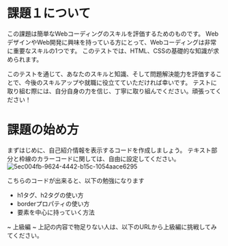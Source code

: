 # 課題１について
この課題は簡単なWebコーディングのスキルを評価するためのものです。
WebデザインやWeb開発に興味を持っている方にとって、Webコーディングは非常に重要なスキルの1つです。
このテストでは、HTML、CSSの基礎的な知識が求められます。

このテストを通じて、あなたのスキルと知識、そして問題解決能力を評価することで、今後のスキルアップや就職に役立てていただければ幸いです。
テストに取り組む際には、自分自身の力を信じ、丁寧に取り組んでください。頑張ってください！

# 課題の始め方
まずはじめに、自己紹介情報を表示するコードを作成しましょう。
テキスト部分と枠線のカラーコードに関しては、自由に設定してください。
![5ec004fb-9624-4442-b15c-1054aace6295](https://user-images.githubusercontent.com/15147207/233611665-00e1b0d6-30b7-4768-85fa-2fff8afcd993.png)

こちらのコードが出来ると、以下の勉強になります
- h1タグ、h2タグの使い方
- borderプロパティの使い方
- 要素を中心に持っていく方法

~ 上級編 ~
上記の内容で物足りない人は、以下のURLから上級編に挑戦してみてください。
